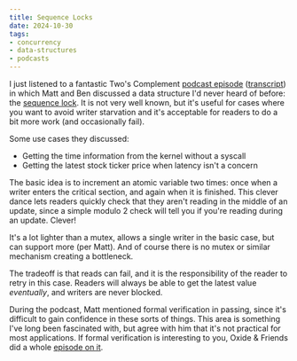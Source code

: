 ```yaml
---
title: Sequence Locks
date: 2024-10-30
tags:
- concurrency
- data-structures
- podcasts
---
```


I just listened to a fantastic Two's Complement [podcast episode](https://www.twoscomplement.org/podcast/sequence_locks.mp3)
([transcript](https://www.twoscomplement.org/podcast/sequence_locks.txt))
in which Matt and Ben discussed a data structure I'd never heard of before:
the [sequence lock](https://en.wikipedia.org/wiki/Seqlock).
It is not very well known,
but it's useful for cases where you want to avoid writer starvation
and it's acceptable for readers to do a bit more work
(and occasionally fail).

Some use cases they discussed:

- Getting the time information from the kernel without a syscall
- Getting the latest stock ticker price when latency isn't a concern

The basic idea is to increment an atomic variable two times:
once when a writer enters the critical section, and again when it is finished.
This clever dance lets readers quickly check that they aren't reading in the middle of an update,
since a simple modulo 2 check will tell you if you're reading during an update.
Clever!

It's a lot lighter than a mutex,
allows a single writer in the basic case,
but can support more (per Matt).
And of course there is no mutex or similar mechanism creating a bottleneck.

The tradeoff is that reads can fail,
and it is the responsibility of the reader to retry in this case.
Readers will always be able to get the latest value *eventually*,
and writers are never blocked.

During the podcast, Matt mentioned formal verification in passing,
since it's difficult to gain confidence in these sorts of things.
This area is something I've long been fascinated with,
but agree with him that it's not practical for most applications.
If formal verification is interesting to you,
Oxide & Friends did a whole [episode on it](https://oxide.computer/podcasts/oxide-and-friends/1394769).
